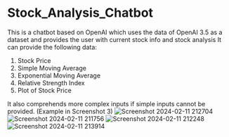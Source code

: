 # Stock_Analysis_Chatbot
This is a chatbot based on OpenAI which uses the data of OpenAI 3.5 as a dataset and provides the user with current stock info and stock analysis
It can provide the following data:
1. Stock Price
2. Simple Moving Average
3. Exponential Moving Average
4. Relative Strength Index
5. Plot of Stock Price

It also comprehends more complex inputs if simple inputs cannot be provided.  (Example in Screenshot 3)
![Screenshot 2024-02-11 212704](https://github.com/Akshaj-Jauhri/Stock_Analysis_Chatbot/assets/86787922/1ba4b667-169f-4a1f-8ff9-e0448917698f)
![Screenshot 2024-02-11 211756](https://github.com/Akshaj-Jauhri/Stock_Analysis_Chatbot/assets/86787922/29f753c1-fb9b-4f11-8324-8ac2147413f7)
![Screenshot 2024-02-11 212248](https://github.com/Akshaj-Jauhri/Stock_Analysis_Chatbot/assets/86787922/63ec8583-6f62-4b56-96c7-7a9949fac119)
![Screenshot 2024-02-11 213914](https://github.com/Akshaj-Jauhri/Stock_Analysis_Chatbot/assets/86787922/f5d40ddb-2977-4ed5-9d76-3f05d4ad3438)

